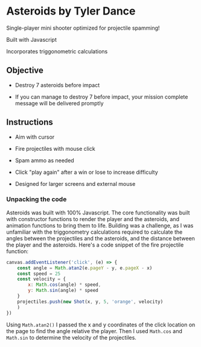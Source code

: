# Asteroids by Tyler Dance

Single-player mini shooter optimized for projectile spamming!

Built with Javascript

Incorporates triggonometric calculations

## Objective

- Destroy 7 asteroids before impact

- If you can manage to destroy 7 before impact, your mission complete message will be delivered promptly

## Instructions

- Aim with cursor

- Fire projectiles with mouse click

- Spam ammo as needed

- Click "play again" after a win or lose to increase difficulty


- Designed for larger screens and external mouse


### Unpacking the code

Asteroids was built with 100% Javascript. The core functionality was built with constructor functions to render the player and the asteroids, and animation functions to bring them to life. Building was a challenge, as I was unfamiliar with the triggonometry calculations required to calculate the angles between the projectiles and the asteroids, and the distance between the player and the asteroids. Here's a code snippet of the fire projectile function:

```javascript
canvas.addEventListener('click', (e) => {
    const angle = Math.atan2(e.pageY - y, e.pageX - x)
    const speed = 25
    const velocity = {
        x: Math.cos(angle) * speed,
        y: Math.sin(angle) * speed
    }
    projectiles.push(new Shot(x, y, 5, 'orange', velocity)
    )
})
```

Using `Math.atan2()` I passed the x and y coordinates of the click location on the page to find the angle relative the player. Then I used `Math.cos` and `Math.sin` to determine the velocity of the projectiles.